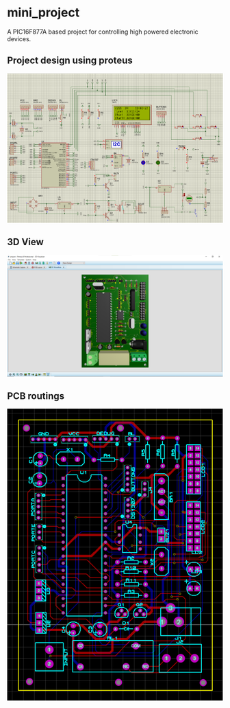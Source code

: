 # mini_project
A PIC16F877A based project for controlling high powered electronic devices.

## Project design using proteus
![Simulation](https://github.com/redolf250/mini_project/blob/main/images/protues.png)

## 3D View
![3D View](https://github.com/redolf250/mini_project/blob/main/images/3dV3.png)

## PCB routings
![3D View](https://github.com/redolf250/mini_project/blob/main/images/pcb%20routing.png)

